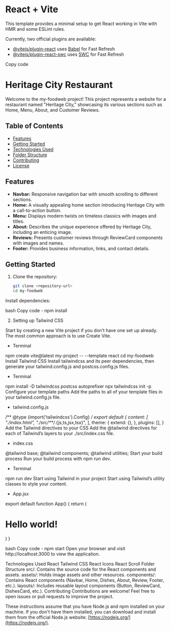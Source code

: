# React + Vite

This template provides a minimal setup to get React working in Vite with HMR and some ESLint rules.

Currently, two official plugins are available:

- [@vitejs/plugin-react](https://github.com/vitejs/vite-plugin-react/blob/main/packages/plugin-react/README.md) uses [Babel](https://babeljs.io/) for Fast Refresh
- [@vitejs/plugin-react-swc](https://github.com/vitejs/vite-plugin-react-swc) uses [SWC](https://swc.rs/) for Fast Refresh


Copy code
# Heritage City Restaurant 

Welcome to the my-foodweb project! This project represents a website for a restaurant named "Heritage City," showcasing its various sections such as Home, Menu, About, and Customer Reviews.

## Table of Contents
- [Features](#features)
- [Getting Started](#getting-started)
- [Technologies Used](#technologies-used)
- [Folder Structure](#folder-structure)
- [Contributing](#contributing)
- [License](#license)

## Features
- **Navbar:** Responsive navigation bar with smooth scrolling to different sections.
- **Home:** A visually appealing home section introducing Heritage City with a call-to-action button.
- **Menu:** Displays modern twists on timeless classics with images and titles.
- **About:** Describes the unique experience offered by Heritage City, including an enticing image.
- **Reviews:** Presents customer reviews through ReviewCard components with images and names.
- **Footer:** Provides business information, links, and contact details.

## Getting Started
1. Clone the repository:
   ```bash
   git clone <repository-url>
   cd my-foodweb
Install dependencies:

bash
Copy code - npm install 


2. Setting up Tailwind CSS

Start by creating a new Vite project if you don’t have one set up already. The most common approach is to use Create Vite.

 - Terminal

npm create vite@latest my-project -- --template react
cd my-foodweb
Install Tailwind CSS
Install tailwindcss and its peer dependencies, then generate your tailwind.config.js and postcss.config.js files.

 - Terminal

npm install -D tailwindcss postcss autoprefixer
npx tailwindcss init -p
Configure your template paths
Add the paths to all of your template files in your tailwind.config.js file.

 - tailwind.config.js

/** @type {import('tailwindcss').Config} */
export default {
  content: [
    "./index.html",
    "./src/**/*.{js,ts,jsx,tsx}",
  ],
  theme: {
    extend: {},
  },
  plugins: [],
}
Add the Tailwind directives to your CSS
Add the @tailwind directives for each of Tailwind’s layers to your ./src/index.css file.

 - index.css

@tailwind base;
@tailwind components;
@tailwind utilities;
Start your build process
Run your build process with npm run dev.

 - Terminal

npm run dev
Start using Tailwind in your project
Start using Tailwind’s utility classes to style your content.

 - App.jsx

export default function App() {
  return (
    <h1 className="text-3xl font-bold underline">
      Hello world!
    </h1>
  )
}

bash
Copy code - npm start
Open your browser and visit http://localhost:3000 to view the application.

Technologies Used
React
Tailwind CSS
React Icons
React Scroll
Folder Structure
src/: Contains the source code for the React components and assets.
assets/: Holds image assets and other resources.
components/: Contains React components (Navbar, Home, Dishes, About, Review, Footer, etc.).
layouts/: Includes reusable layout components (Button, ReviewCard, DishesCard, etc.).
Contributing
Contributions are welcome! Feel free to open issues or pull requests to improve the project.

These instructions assume that you have Node.js and npm installed on your machine. If you don't have them installed, you can download and install them from the official Node.js website: [https://nodejs.org/](https://nodejs.org/).
